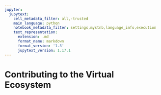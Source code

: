 ```yaml
---
jupyter:
  jupytext:
    cell_metadata_filter: all,-trusted
    main_language: python
    notebook_metadata_filter: settings,mystnb,language_info,execution
    text_representation:
      extension: .md
      format_name: markdown
      format_version: '1.3'
      jupytext_version: 1.17.1
---
```


# Contributing to the Virtual Ecosystem
